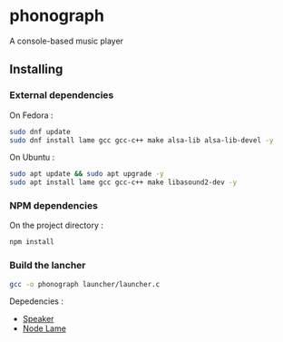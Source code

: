 # phonograph

A console-based music player

## Installing

### External dependencies

On Fedora :
```bash
sudo dnf update
sudo dnf install lame gcc gcc-c++ make alsa-lib alsa-lib-devel -y
```

On Ubuntu :
```bash
sudo apt update && sudo apt upgrade -y
sudo apt install lame gcc gcc-c++ make libasound2-dev -y
```

### NPM dependencies

On the project directory :
```bash
npm install
```

### Build the lancher

```bash
gcc -o phonograph launcher/launcher.c
```

Depedencies :
 - [Speaker](https://www.npmjs.com/package/speaker)
 - [Node Lame](https://www.npmjs.com/package/node-lame)

